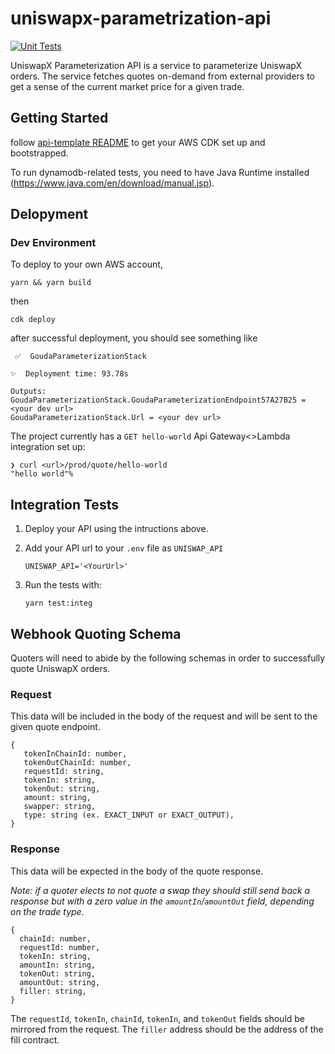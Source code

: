 # uniswapx-parametrization-api

[![Unit Tests](https://github.com/Uniswap/uniswapx-parameterization-api/actions/workflows/test.yml/badge.svg)](https://github.com/Uniswap/uniswapx-parameterization-api/actions/workflows/test.yml)

UniswapX Parameterization API is a service to parameterize UniswapX orders. The service fetches quotes on-demand from external providers to get a sense of the current market price for a given trade.

## Getting Started

follow [api-template README](https://github.com/Uniswap/api-template#first-time-developing-on-aws-or-with-cdk) to get your AWS CDK set up and bootstrapped.

To run dynamodb-related tests, you need to have Java Runtime installed (https://www.java.com/en/download/manual.jsp).

## Delopyment

### Dev Environment

To deploy to your own AWS account,

```
yarn && yarn build
```

then

```
cdk deploy
```

after successful deployment, you should see something like

```
 ✅  GoudaParameterizationStack

✨  Deployment time: 93.78s

Outputs:
GoudaParameterizationStack.GoudaParameterizationEndpoint57A27B25 = <your dev url>
GoudaParameterizationStack.Url = <your dev url>
```

The project currently has a `GET hello-world` Api Gateway<>Lambda integration set up:

```
❯ curl <url>/prod/quote/hello-world
"hello world"%
```

## Integration Tests

1. Deploy your API using the intructions above.

1. Add your API url to your `.env` file as `UNISWAP_API`

   ```
   UNISWAP_API='<YourUrl>'
   ```

1. Run the tests with:
   ```
   yarn test:integ
   ```

## Webhook Quoting Schema

Quoters will need to abide by the following schemas in order to successfully quote UniswapX orders.

### Request

This data will be included in the body of the request and will be sent to the given quote endpoint.

```
{
   tokenInChainId: number,
   tokenOutChainId: number,
   requestId: string,
   tokenIn: string,
   tokenOut: string,
   amount: string,
   swapper: string,
   type: string (ex. EXACT_INPUT or EXACT_OUTPUT),
}
```

### Response

This data will be expected in the body of the quote response.

_Note: if a quoter elects to not quote a swap they should still send back a response but with a zero value in the `amountIn`/`amountOut` field, depending on the trade type._

```
{
  chainId: number,
  requestId: number,
  tokenIn: string,
  amountIn: string,
  tokenOut: string,
  amountOut: string,
  filler: string,
}
```

The `requestId`, `tokenIn`, `chainId`, `tokenIn`, and `tokenOut` fields should be mirrored from the request. The `filler` address should be the address of the fill contract.
